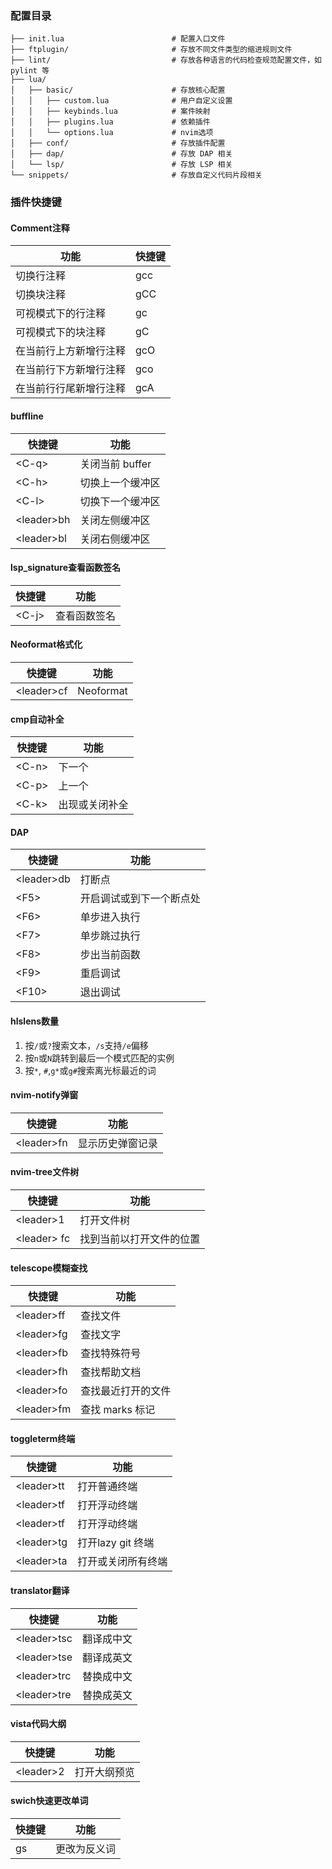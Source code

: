### 配置目录

```
├── init.lua                        # 配置入口文件
├── ftplugin/                       # 存放不同文件类型的缩进规则文件
├── lint/                           # 存放各种语言的代码检查规范配置文件，如 pylint 等
├── lua/
│   ├── basic/                      # 存放核心配置
│   │   ├── custom.lua              # 用户自定义设置
│   │   ├── keybinds.lua            # 案件映射
│   │   ├── plugins.lua             # 依赖插件
│   │   └── options.lua             # nvim选项
│   ├── conf/                       # 存放插件配置
│   ├── dap/                        # 存放 DAP 相关
│   └── lsp/                        # 存放 LSP 相关
└── snippets/                       # 存放自定义代码片段相关
```

### 插件快捷键

#### Comment注释

| 功能 | 快捷键 |
|----|-----|
| 切换行注释 | gcc |
| 切换块注释 | gCC |
| 可视模式下的行注释 | gc |
| 可视模式下的块注释 | gC |
| 在当前行上方新增行注释 | gcO |
| 在当前行下方新增行注释 | gco | 
| 在当前行行尾新增行注释 | gcA |  


####  buffline
| 快捷键 |功能 |
|---- |-----|
| \<C-q\> | 关闭当前 buffer |
| \<C-h\> | 切换上一个缓冲区 |
| \<C-l\> | 切换下一个缓冲区 |
| \<leader\>bh | 关闭左侧缓冲区 |
| \<leader\>bl | 关闭右侧缓冲区 |  

#### lsp_signature查看函数签名
| 快捷键 | 功能 |
|---- |-----|
| \<C-j\> | 查看函数签名 |

#### Neoformat格式化
| 快捷键 | 功能 |
|---- |-----|
| \<leader\>cf | Neoformat |

#### cmp自动补全
| 快捷键 | 功能 |
|---- |-----|
| \<C-n\> | 下一个 |
| \<C-p\> | 上一个 |
| \<C-k\> | 出现或关闭补全 |

#### DAP
| 快捷键 | 功能 |
|---- |-----|
| \<leader\>db | 打断点 |
| \<F5\> | 开启调试或到下一个断点处 |
| \<F6\> | 单步进入执行 |
| \<F7\> | 单步跳过执行 |
| \<F8\> | 步出当前函数 |
| \<F9\> | 重启调试 |
| \<F10\> | 退出调试 |

#### hlslens数量

1.  按`/`或`?`搜索文本，`/s`支持`/e`偏移
2.  按`n`或`N`跳转到最后一个模式匹配的实例
3.  按`*`, `#`,`g*`或`g#`搜索离光标最近的词



####  nvim-notify弹窗
| 快捷键 | 功能 |
|---- |-----|
| \<leader\>fn | 显示历史弹窗记录 |

####  nvim-tree文件树
| 快捷键 | 功能 |
|---- |-----|
| \<leader\>1 | 打开文件树 |
| \<leader\> fc | 找到当前以打开文件的位置 |

#### telescope模糊查找
| 快捷键 | 功能 |
|---- |-----|
| \<leader\>ff | 查找文件 |
| \<leader\>fg | 查找文字 |
| \<leader\>fb | 查找特殊符号 |
| \<leader\>fh | 查找帮助文档 |
| \<leader\>fo | 查找最近打开的文件 |
| \<leader\>fm | 查找 marks 标记 |

#### toggleterm终端
| 快捷键 | 功能 |
|---- |-----|
| \<leader\>tt | 打开普通终端  |
| \<leader\>tf | 打开浮动终端  |
| \<leader\>tf | 打开浮动终端  |
| \<leader\>tg | 打开lazy git 终端  |
| \<leader\>ta | 打开或关闭所有终端  |


#### translator翻译
| 快捷键 | 功能 |
|---- |-----|
| \<leader\>tsc | 翻译成中文 |
| \<leader\>tse | 翻译成英文 |
| \<leader\>trc | 替换成中文 |
| \<leader\>tre | 替换成英文 |

#### vista代码大纲
| 快捷键 | 功能 |
|---- |-----|
| \<leader\>2 | 打开大纲预览 |

#### swich快速更改单词

| 快捷键 | 功能         |
| ------ | ------------ |
| gs     | 更改为反义词 |

